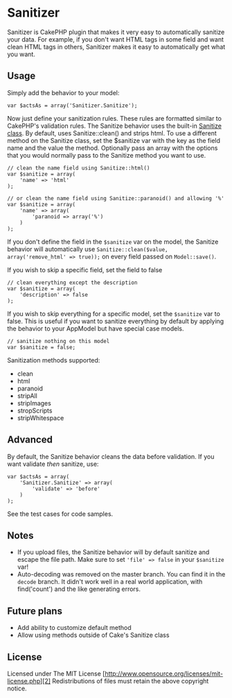 # Sanitizer

Sanitizer is CakePHP plugin that makes it very easy to automatically sanitize
your data. For example, if you don't want HTML tags in some field and want clean
HTML tags in others, Sanitizer makes it easy to automatically get what you want.

## Usage

Simply add the behavior to your model:

    var $actsAs = array('Sanitizer.Sanitize');

Now just define your sanitization rules. These rules are formatted similar to
CakePHP's validation rules. The Sanitize behavior uses the built-in [Sanitize class][1].
By default, uses Sanitize::clean() and strips html. To use a different method on
the Sanitize class, set the $sanitize var with the key as the field name and the
value the method. Optionally pass an array with the options that you would
normally pass to the Sanitize method you want to use.

    // clean the name field using Sanitize::html()
    var $sanitize = array(
        'name' => 'html'
    );

    // or clean the name field using Sanitize::paranoid() and allowing '%'
    var $sanitize = array(
        'name' => array(
            'paranoid => array('%')
        )
    );

If you don't define the field in the `$sanitize` var on the model, the Sanitize
behavior will automatically use `Sanitize::clean($value, array('remove_html' => true));`
on every field passed on `Model::save()`.

If you wish to skip a specific field, set the field to false

    // clean everything except the description
    var $sanitize = array(
        'description' => false
    );

If you wish to skip everything for a specific model, set the `$sanitize` var to
false. This is useful if you want to sanitize everything by default by applying
the behavior to your AppModel but have special case models.

    // sanitize nothing on this model
    var $sanitize = false;

Sanitization methods supported:
* clean
* html
* paranoid
* stripAll
* stripImages
* stropScripts
* stripWhitespace

## Advanced

By default, the Sanitize behavior cleans the data before validation. If you want
validate *then* sanitize, use:

    var $actsAs = array(
        'Sanitizer.Sanitize' => array(
            'validate' => 'before'
        )
    );

See the test cases for code samples.

## Notes

* If you upload files, the Sanitize behavior will by default sanitize and escape
  the file path. Make sure to set `'file' => false` in your `$sanitize` var!
* Auto-decoding was removed on the master branch. You can find it in the
  `decode` branch. It didn't work well in a real world application, with find('count')
  and the like generating errors.

## Future plans

* Add ability to customize default method
* Allow using methods outside of Cake's Sanitize class

## License

Licensed under The MIT License
[http://www.opensource.org/licenses/mit-license.php][2]
Redistributions of files must retain the above copyright notice.

[1]: http://api13.cakephp.org/class/sanitize
[2]: http://www.opensource.org/licenses/mit-license.php
